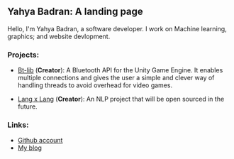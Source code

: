## Yahya Badran: A landing page

Hello, I'm Yahya Badran, a software developer. I work on Machine learning, graphics; and website devlopment.

### Projects:

- [Bt-lib](https://github.com/badranx/bt-lib) (**Creator**): A Bluetooth API for the Unity Game Engine. It enables multiple connections and  gives the user a simple and clever way of handling threads to avoid overhead for video games.

- [Lang x Lang](https://www.langxlang.com) (**Creator**): An NLP project that will be open sourced in the future.

### Links:

- [Github account](github.com/badranX)
- [My blog](tech-tweaking.blogspot.com)
